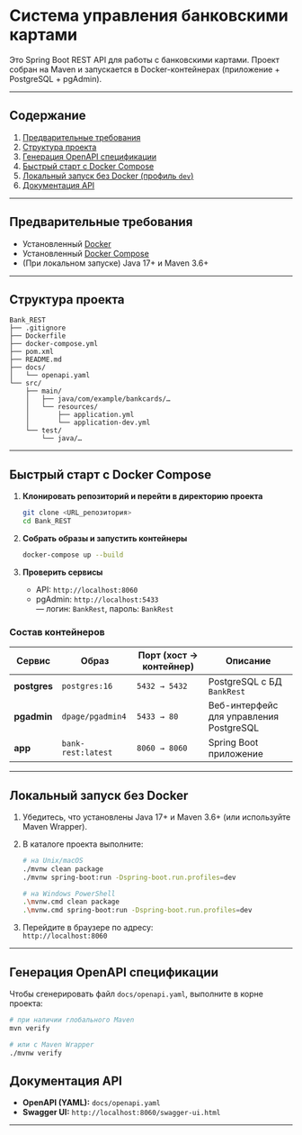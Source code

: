 # Система управления банковскими картами

Это Spring Boot REST API для работы с банковскими картами. Проект собран на Maven и запускается в Docker-контейнерах (приложение + PostgreSQL + pgAdmin).

---
## Содержание

1. [Предварительные требования](#предварительные-требования)
2. [Структура проекта](#структура-проекта)
3. [Генерация OpenAPI спецификации](#генерация-openapi-спецификации)
4. [Быстрый старт с Docker Compose](#быстрый-старт-с-docker-compose)
5. [Локальный запуск без Docker (профиль `dev`)](#локальный-запуск-без-docker-профиль-dev)
6. [Документация API](#документация-api)

---

## Предварительные требования

- Установленный [Docker](https://docs.docker.com/get-docker/)  
- Установленный [Docker Compose](https://docs.docker.com/compose/install/)  
- (При локальном запуске) Java 17+ и Maven 3.6+ 

---

## Структура проекта

```
Bank_REST
├── .gitignore
├── Dockerfile
├── docker-compose.yml
├── pom.xml
├── README.md
├── docs/
│   └── openapi.yaml
└── src/
    ├── main/
    │   ├── java/com/example/bankcards/… 
    │   └── resources/
    │       ├── application.yml
    │       └── application-dev.yml
    └── test/
        └── java/…
```

---

## Быстрый старт с Docker Compose

1. **Клонировать репозиторий и перейти в директорию проекта**  
   ```bash
   git clone <URL_репозитория>
   cd Bank_REST
   ```

2. **Собрать образы и запустить контейнеры**  
   ```bash
   docker-compose up --build
   ```

3. **Проверить сервисы**  
   - API: `http://localhost:8060`  
   - pgAdmin: `http://localhost:5433`  
     — логин: `BankRest`, пароль: `BankRest`

### Состав контейнеров

| Сервис       | Образ               | Порт (хост → контейнер) | Описание                               |
|--------------|---------------------|-------------------------|----------------------------------------|
| **postgres** | `postgres:16`       | `5432 → 5432`           | PostgreSQL с БД `BankRest`             |
| **pgadmin**  | `dpage/pgadmin4` | `5433 → 80`             | Веб-интерфейс для управления PostgreSQL |
| **app**      | `bank-rest:latest`  | `8060 → 8060`           | Spring Boot приложение                 |

---

## Локальный запуск без Docker

1. Убедитесь, что установлены Java 17+ и Maven 3.6+ (или используйте Maven Wrapper).  
2. В каталоге проекта выполните:

   ```bash
   # на Unix/macOS
   ./mvnw clean package
   ./mvnw spring-boot:run -Dspring-boot.run.profiles=dev

   # на Windows PowerShell
   .\mvnw.cmd clean package
   .\mvnw.cmd spring-boot:run -Dspring-boot.run.profiles=dev
   ```

3. Перейдите в браузере по адресу:  
   `http://localhost:8060`
---

## Генерация OpenAPI спецификации

Чтобы сгенерировать файл `docs/openapi.yaml`, выполните в корне проекта:

```bash
# при наличии глобального Maven
mvn verify

# или с Maven Wrapper
./mvnw verify
```


## Документация API

- **OpenAPI (YAML):** `docs/openapi.yaml`  
- **Swagger UI:** `http://localhost:8060/swagger-ui.html`

---

